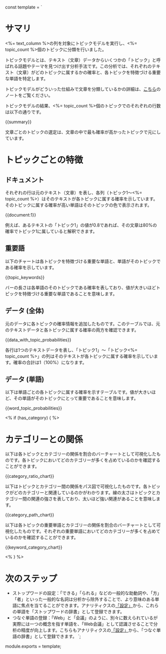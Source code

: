 const template = `
# サマリ

<%= text_column %>の列を対象にトピックモデルを実行し、<%= topic_count %>個のトピックに分類を行いました。

トピックモデルとは、テキスト（文章）データからいくつかの「トピック」と呼ばれる話題やテーマを見つけ出す分析手法です。この分析では、それぞれのテキスト（文章）がどのトピックに属するかの確率と、各トピックを特徴づける重要な単語を特定します。

トピックモデルがどういった仕組みで文章を分類しているかの詳細は、[こちら](https://exploratory.io/note/exploratory/fXu6heu5)のノートをご覧ください。

トピックモデルの結果、<%= topic_count %>個のトピックでのそれぞれの行数は以下の通りです。

{{summary}}

文章ごとのトピックの選定は、文章の中で最も確率が高かったトピックで元にしています。

# トピックごとの特徴

## ドキュメント

それぞれの行は元のテキスト（文章）を表し、各列（トピック1～<%= topic_count %>）はそのテキストが各トピックに属する確率を示しています。そのトピックに属する確率が高い単語はそのトピックの色で表示されます。

{{document:1}}

例えば、あるテキストの「トピック1」の値が0.8であれば、その文章は80%の確率でトピック1に属していると解釈できます。

## 重要語

以下のチャートは各トピックを特徴づける重要な単語と、単語がそのトピックである確率を示しています。

{{topic_keywords}}

バーの長さは各単語のそのトピックである確率を表しており、値が大きいほどトピックを特徴づける重要な単語であることを意味します。

## データ (全体)

元のデータに各トピックの確率情報を追加したものです。このテーブルでは、元のテキストデータと各トピックに属する確率の両方を確認できます。

{{data_with_topic_probabilities}}

各行は1つのテキストデータを表し、「トピック1」～「トピック<%= topic_count %>」の列はそのテキストが各トピックに属する確率を示しています。確率の合計は1（100%）になります。

## データ (単語)

以下は単語ごとの各トピックに属する確率を示すテーブルです。値が大きいほど、その単語がそのトピックにとって重要であることを意味します。

{{word_topic_probabilities}}

<% if (has_category) { %>

# カテゴリーとの関係

以下は各トピックとカテゴリーの関係を割合のバーチャートとして可視化したものです。各トピックにおいてどのカテゴリーが多くを占めているのかを確認することができます。

{{category_ratio_chart}}


以下はトピックとカテゴリー間の関係をパス図で可視化したものです。各トピックがどのカテゴリーと関連しているのかがわかります。線の太さはトピックとカテゴリー間の関連の強さを表しており、太いほど強い関連があることを意味します。

{{category_path_chart}}

以下は各トピックの重要単語とカテゴリーの関係を割合のバーチャートとして可視化したものです。それぞれの重要単語においてどのカテゴリーが多くを占めているのかを確認することができます。

{{keyword_category_chart}}

<% } %>

# 次のステップ

* ストップワードの設定：「できる」「られる」などの一般的な助動詞や、「方」「者」といった一般的な名詞は分析から除外することで、より意味のある単語に焦点を当てることができます。アナリティクスの[「設定」](//analytics/settings)から、これらの単語を「ストップワードの辞書」として登録できます。
* つなぐ単語の登録：「Web」と「会議」のように、別々に数えられているが実際には一つの概念を指す単語を、「Web会議」として認識させることで分析の精度が向上します。こちらもアナリティクスの[「設定」](//analytics/settings)から、「つなぐ単語の辞書」として登録できます。
`;

module.exports = template;
